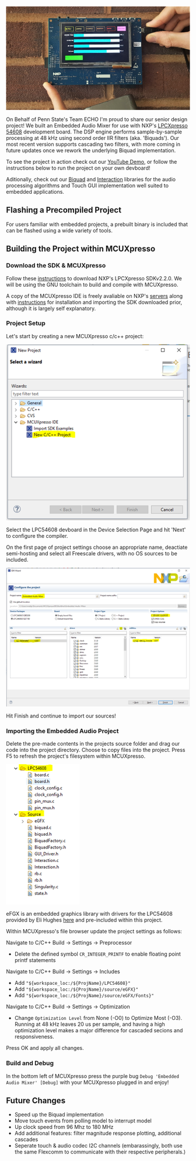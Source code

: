 ![Embedded Audio Mixer](/Images/LPC.jpg)

On Behalf of Penn State's Team ECHO I'm proud to share our senior design project! We built an Embedded Audio Mixer for use with NXP's [LPCXpresso 54608](http://www.nxp.com/products/microcontrollers-and-processors/arm-processors/lpc-cortex-m-mcus/lpc54000-series-cortex-m4-mcus/lpcxpresso-development-board-for-lpc5460x-mcus:OM13092) development board. The DSP engine performs sample-by-sample processing at 48 kHz using second order IIR filters (aka. 'Biquads'). Our most recent version supports cascading two filters, with more coming in future updates once we rework the underlying Biquad implementation.

To see the project in action check out our [YouTube Demo](https://youtu.be/au6VgSrRr1A), or follow the instructions below to run the project on your own devboard!

Aditionally, check out our [Biquad](https://github.com/MattPennock/Biquad) and [Interaction](https://github.com/MattPennock/Interaction) libraries for the audio processing algorithms and Touch GUI implementation well suited to embedded applications.

## Flashing a Precompiled Project

For users familiar with embedded projects, a prebuilt binary is included that can be flashed using a wide variety of tools.

## Building the Project within MCUXpresso

### Download the SDK & MCUXpresso
Follow these [instructions](http://www.nxp.com/video/getting-started-with-the-mcuxpresso-sdk:GS-MCUXPRESSO-SDK) to download NXP's LPCXpresso SDKv2.2.0. We will be using the GNU toolchain to build and compile with MCUXpresso.

A copy of the MCUXpresso IDE is freely avaliable on NXP's [servers](http://www.nxp.com/products/software-and-tools/run-time-software/mcuxpresso-software-and-tools/mcuxpresso-integrated-development-environment-ide:MCUXpresso-IDE) along with [instructions](http://www.nxp.com/assets/documents/data/en/quick-reference-guides/MCUXpresso_IDE_Installation_Guide.pdf) for installation and importing the SDK downloaded prior, although it is largely self explanatory. 

### Project Setup
Let's start by creating a new MCUXpresso c/c++ project:

![](/Images/NewProject.PNG)

Select the LPC54608 devboard in the Device Selection Page and hit 'Next' to configure the compiler.

On the first page of project settings choose an appropriate name, deactiate semi-hosting and select all Freescale drivers, with no OS sources to be included.

![](/Images/ProjectSettings.PNG)

Hit Finish and continue to import our sources!

### Importing the Embedded Audio Project

Delete the pre-made contents in the projects source folder and drag our code into the project directory. Choose to copy files into the project. Press F5 to refresh the project's filesystem within MCUXpresso.

![](/Images/files.PNG)

eFGX is an embedded graphics library with drivers for the LPC54608 provided by Eli Hughes [here](https://github.com/ehughes/eGFX) and pre-included within this project.

Within MCUXpresso's file browser update the project settings as follows:

Navigate to C/C++ Build -> Settings -> Preprocessor

* Delete the defined symbol `CR_INTEGER_PRINTF` to enable floating point printf statements

Navigate to C/C++ Build -> Settings -> Includes


* Add `"${workspace_loc:/${ProjName}/LPC54608}"`
* Add `"${workspace_loc:/${ProjName}/source/eGFX}"`
* Add `"${workspace_loc:/${ProjName}/source/eGFX/Fonts}"`

Navigate to C/C++ Build -> Settings -> Optimization

* Change `Optimization Level` from None (-O0) to Optimize Most (-O3). Running at 48 kHz leaves 20 us per sample, and having a high optimization level makes a major difference for cascaded secions and responsiveness.

Press OK and apply all changes.

### Build and Debug

In the bottom left of MCUXpresso press the purple bug `Debug 'Embedded Audio Mixer' [Debug]` with your MCUXpresso plugged in and enjoy!

## Future Changes
* Speed up the Biquad implementation
* Move touch events from polling model to interrupt model
* Up clock speed from 96 Mhz to 180 MHz
* Add additional features: filter magnitude response plotting, additional cascades
* Seperate touch & audio codec I2C channels (embarassingly, both use the same Flexcomm to communicate with their respective peripherals.)
